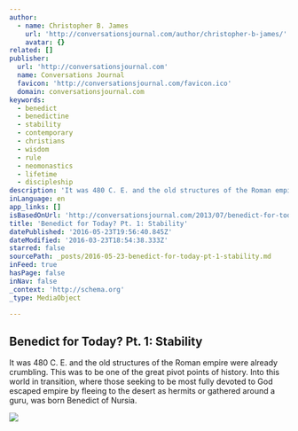 ```yaml
---
author:
  - name: Christopher B. James
    url: 'http://conversationsjournal.com/author/christopher-b-james/'
    avatar: {}
related: []
publisher:
  url: 'http://conversationsjournal.com'
  name: Conversations Journal
  favicon: 'http://conversationsjournal.com/favicon.ico'
  domain: conversationsjournal.com
keywords:
  - benedict
  - benedictine
  - stability
  - contemporary
  - christians
  - wisdom
  - rule
  - neomonastics
  - lifetime
  - discipleship
description: 'It was 480 C. E. and the old structures of the Roman empire were already crumbling. This was to be one of the great pivot points of history. Into this world in transition, where those seeking to be most fully devoted to God escaped empire by fleeing to the desert as hermits or gathered around a guru, was born Benedict of Nursia.'
inLanguage: en
app_links: []
isBasedOnUrl: 'http://conversationsjournal.com/2013/07/benedict-for-today-pt-1-stability/'
title: 'Benedict for Today? Pt. 1: Stability'
datePublished: '2016-05-23T19:56:40.845Z'
dateModified: '2016-03-23T18:54:38.333Z'
starred: false
sourcePath: _posts/2016-05-23-benedict-for-today-pt-1-stability.md
inFeed: true
hasPage: false
inNav: false
_context: 'http://schema.org'
_type: MediaObject

---
```

<article style=""><h1>Benedict for Today? Pt. 1: Stability</h1><p>It was 480 C. E. and the old structures of the Roman empire were already crumbling. This was to be one of the great pivot points of history. Into this world in transition, where those seeking to be most fully devoted to God escaped empire by fleeing to the desert as hermits or gathered around a guru, was born Benedict of Nursia.</p><img src="http://conversationsjournal.com/wp-content/uploads/2010/11/blogoffer4.jpg" /></article>
